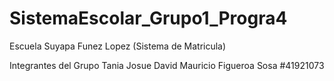 # SistemaEscolar_Grupo1_Progra4
Escuela Suyapa Funez Lopez (Sistema de Matricula)

Integrantes del Grupo
Tania
Josue
David Mauricio Figueroa Sosa #41921073
